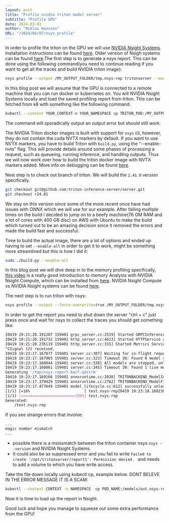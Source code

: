 ```yaml
---
layout: post
title: "Profile nvidia triton model server"
subtitle: "Profile GPU"
date: 2024-03-01
author: "Niklas Hansson"
URL: "/2024/04/07/nsys_profile"
---
```


In order to profile the triton on the GPU we will use [NVIDIA Nsight Systems](https://developer.nvidia.com/nsight-systems). Installation instructions can be found [here](https://developer.nvidia.com/nsight-systems/get-started). Older version of Nsigh systems can be found [here](https://developer.nvidia.com/gameworksdownload#?dn=nvidia-nsight-graphics--2023-4).The first step is to generate a nsys report. This can be done using the following command(you need to continue reading if you want to get all the traces and build NVIDIA triton image):

```bash
nsys profile --output /MY_OUTPUT_FOLDER/tmp.nsys-rep tritonserver --model-repository
```

In this blog post we will assume that the GPU is connected to a remote machine that you can run docker or kubernetes on. You will NVIDIA Nsight Systems locally and load the saved profiling report from triton. This can be fetched from k8 with something like the following command: 

```bash
kubectl --context YOUR_CONTEXT-n YOUR_NAMESPACE cp TRITON_POD:/MY_OUTPUT_FOLDER/tmp.nsys-rep out.nsys-rep
```

The command will sporadically output an output error but should still work. 

The NVIDIA Triton docker images is built with support for `nsys` cli, however, they do not contain the cuda NVTX markers by default. If you want to use NVTX markers, you have to build Triton with `build.py`, using the “--enable-nvtx” flag. This will provide details around some phases of processing a request, such as queueing, running inference, and handling outputs. Thus we will now work over how to build the triton docker image with NVTX markers added. More info on debugging can be found [here](https://github.com/triton-inference-server/server/blob/main/docs/user_guide/debugging_guide.md). 


Nest step is to check out branch of triton. We will build the `2.41.0` version specifically. 


```bash
git checkout git@github.com:triton-inference-server/server.git
git checkout r24.01
```

We stay on this version since some of the more recent once have had issues with ONNX which we will use for our example. After failing multiple times on the build I decided to jump on to a beefy machine(76 GM RAM and a lot of cores with 400 GB disc) on AWS with Ubuntu to make the build which turned out to be an amazing decision since it removed the errors and made the build fast and successful. 

Time to build the actual image, there are a lot of options and  ended up having to set `--enable-all` in order to get it to work, might be something more streamlined but this is how I did it: 

```bash
sudo ./build.py --enable-all
```

In this blog post we will dive deep in to the memory profiling specifically, [this video](https://www.youtube.com/watch?v=GCkdiHk6fUY) is a really good introduction to memory Analysis with NVIDIA Nsight Compute, which can be installed from [here](https://developer.nvidia.com/tools-overview/nsight-compute/get-started). NVIDIA Nsight Compute vs NVIDIA Nsight systems can be found [here](https://giahuy04.medium.com/introduction-to-nsight-systems-nsight-compute-642ff9578f9f).


The next step is to run triton with nsys: 

```bash
nsys profile --output --force-overwrite=true /MY_OUTPUT_FOLDER/tmp.nsys-rep tritonserver --model-repository
```

In order to get the report you need to shut down the server "ctrl + c" just press once and wait for nsys to collect the traces you should get something like: 

```bash
I0419 19:21:20.191207 159401 grpc_server.cc:2519] Started GRPCInferenceService at 0.0.0.0:8001
I0419 19:21:20.191732 159401 http_server.cc:4623] Started HTTPService at 0.0.0.0:8000
I0419 19:21:20.235119 159401 http_server.cc:315] Started Metrics Service at 0.0.0.0:8002
^CSignal (2) received.
I0419 19:23:17.167877 159401 server.cc:307] Waiting for in-flight requests to complete.
I0419 19:23:17.167903 159401 server.cc:323] Timeout 30: Found 0 model versions that have in-flight inferences
I0419 19:23:17.168044 159401 server.cc:338] All models are stopped, unloading models
I0419 19:23:17.168061 159401 server.cc:345] Timeout 30: Found 1 live models and 0 in-flight non-inference requests
Generating '/tmp/nsys-report-bacf.qdstrm'
I0419 19:23:17.169166 159401 onnxruntime.cc:2838] TRITONBACKEND_ModelInstanceFinalize: delete instance state
I0419 19:23:17.379429 159401 onnxruntime.cc:2762] TRITONBACKEND_ModelFinalize: delete model state
I0419 19:23:17.477649 159401 model_lifecycle.cc:612] successfully unloaded 'model' version 202404091557
[1/1] [=16%                        ] test.nsys-repI0419 19:23:18.168230 159401 server.cc:345] Timeout 29: Found 0 live models and 0 in-flight non-inference requests
[1/1] [========================100%] test.nsys-rep
Generated:
    /test.nsys-rep
```


If you see strange errors that involve: 

```bash
...
magic number mismatch
...
```

- possible there is a msissmatch between the triton container nsys `nsys --version` and NVIDIA Nsight Systems. 
- It could also be as suppressed error and you fail to write `Failed to create '/opt/tritonserver/report1': Permission denied. ` and needs to add a volume to which you have write access. 

Take the file down locally using kubectl cp, example below. DONT BELEVE IN THE ERROR MESSAGE IT IS A SCAM: 


```bash
kubectl --context CONTEXT -n NAMESPACE  cp POD_NAME:/models/out.nsys-rep out.nsys-rep
```

Now it is time to load up the report in Nsight.

Good luck and hope you manage to squeeze out some extra performance from the GPU!